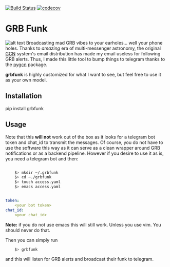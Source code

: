 [![Build Status](https://travis-ci.com/grburgess/grbfunk.svg?branch=master)](https://travis-ci.com/grburgess/grbfunk)
[![codecov](https://codecov.io/gh/grburgess/grbfunk/branch/master/graph/badge.svg)](https://codecov.io/gh/grburgess/grbfunk)

# GRB Funk
![alt text](https://raw.githubusercontent.com/grburgess/grbfunk/master/external/grbfunk.png)
Broadcasting mad GRB vibes to your earholes... well your phone holes. Thanks to *amazing* era of multi-messenger astronomy, the original [GCN](https://gcn.gsfc.nasa.gov) system's email distribution has made my email useless for following GRB alerts. Thus, I made this little tool to bump things to telegram thanks to the [pygcn](https://github.com/lpsinger/pygcn) package. 

**grbfunk** is highly customized for what I want to see, but feel free to use it as your own model.

## Installation

pip install grbfunk

## Usage

Note that this **will not** work out of the box as it looks for a telegram bot token and chat_id to transmit the messages. Of course, you do not have to use the software this way as it can serve as a clean wrapper around GRB notifications or as a backend pipeline. However if you desire to use it as is, you need a telegram bot and then:

```bash

	$> mkdir ~/.grbfunk
	$> cd ~./grbfunk
	$> touch access.yaml
	$> emacs access.yaml

```

```yaml

token:
	<your bot token>
chat_id:
	<your chat_id>


```

**Note:** if you do not use emacs this will still work. Unless you use vim. You should never do that. 

Then you can simply run

```bash
	$> grbfunk
```

and this will listen for GRB alerts and broadcast their funk to telegram. 
